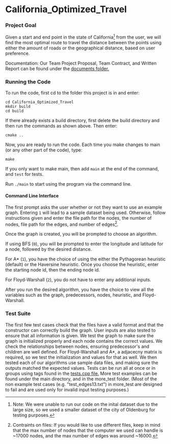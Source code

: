 # California_Optimized_Travel

### Project Goal
Given a start and end point in the state of California[^1] from the user, we will find the most optimal route to travel the distance between the points using either the amount of roads or the geographical distance, based on user preference.

[^1]: Note: We were unable to run our code on the inital dataset due to the large size, so we used a smaller dataset of the city of Oldenburg for testing purposes.

Documentation: Our Team Project Proposal, Team Contract, and Written Report can be found under the [documents folder.](documents/)

### Running the Code
To run the code, first cd to the folder this project is in and enter: 
``` 
cd California_Optimized_Travel
mkdir build
cd build
```

If there already exists a build directory, first delete the build directory and then run the commands as shown above. Then enter:
```
cmake ..
```

Now, you are ready to run the code. Each time you make changes to main (or any other part of the code), type:
```
make
```
If you only want to make main, then add ``` main ``` at the end of the command, and ```test``` for tests. 

Run ```./main``` to start using the program via the command line. 

#### Command Line Interface
The first prompt asks the user whether or not they want to use an example graph. Entering ```1``` will lead to a sample dataset being used. Otherwise, follow instructions given and enter the file path for the nodes, the number of nodes, file path for the edges, and number of edges[^2]. 

Once the graph is created, you will be prompted to choose an algorithm.

If using BFS (```0```), you will be prompted to enter the longitude and latitude for a node, followed by the desired distance.

For A* (```1```), you have the choice of using the either the Pythagorean heuristic (default) or the Haversine heuristic. Once you choose the heuristic, enter the starting node id, then the ending node id. 

For Floyd-Warshall (```2```), you do not have to enter any additional inputs. 

After you run the desired algorithm, you have the choice to view all the variables such as the graph, predecessors, nodes, heuristic, and Floyd-Warshall.  


[^2]: Contraints on files:
If you would like to use different files, keep in mind that the max number of nodes that the computer we used can handle is ~17000 nodes, and the max number of edges was around ~16000.

### Test Suite

The first few test cases check that the files have a valid format and that the constructor can correctly build the graph. User inputs are also tested to ensure that all information is given. We test the graph to make sure the graph is initialized properly and each node contains the correct values. We check the relationships between nodes, ensuring predecessor's and children are well defined. For Floyd-Warshall and A*, a adjacecny matrix is required, so we test the initialization and values for that as well. We then tested each of our algorithms use sample data files, and making sure the outputs matched the expected values. Tests can be run all at once or in groups using tags found in the [tests.cpp file.](tests/tests.cpp) More test examples can be found under the main directory, and in the more_test folder. (Most of the non example test cases (e.g. "test_edges13.txt") in more_test are designed to fail and are used only for invalid input testing purposes.)

